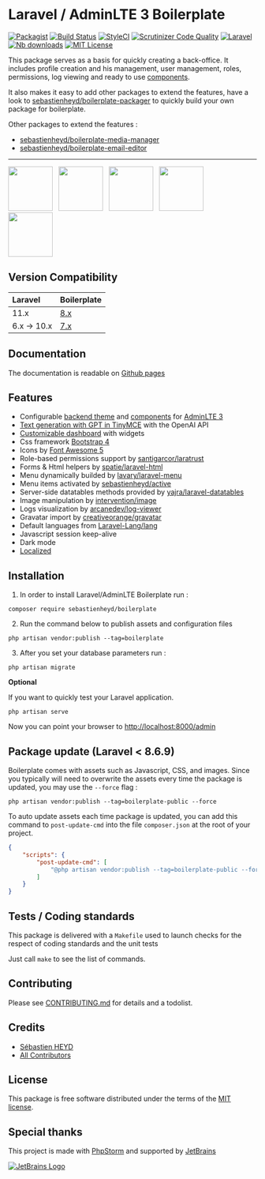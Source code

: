 # Laravel / AdminLTE 3 Boilerplate

[![Packagist](https://img.shields.io/packagist/v/sebastienheyd/boilerplate.svg?style=flat-square)](https://packagist.org/packages/sebastienheyd/boilerplate)
[![Build Status](https://scrutinizer-ci.com/g/sebastienheyd/boilerplate/badges/build.png?b=master&style=flat-square)](https://scrutinizer-ci.com/g/sebastienheyd/boilerplate/build-status/master)
[![StyleCI](https://github.styleci.io/repos/86598046/shield?branch=master&style=flat-square)](https://github.styleci.io/repos/86598046)
[![Scrutinizer Code Quality](https://scrutinizer-ci.com/g/sebastienheyd/boilerplate/badges/quality-score.png?b=master&style=flat-square)](https://scrutinizer-ci.com/g/sebastienheyd/boilerplate/?branch=master)
[![Laravel](https://img.shields.io/badge/Laravel-6.x%20→%2011.x-green?logo=Laravel&style=flat-square)](https://laravel.com/)
[![Nb downloads](https://img.shields.io/packagist/dt/sebastienheyd/boilerplate.svg?style=flat-square)](https://packagist.org/packages/sebastienheyd/boilerplate)
[![MIT License](https://img.shields.io/github/license/sebastienheyd/boilerplate.svg?style=flat-square)](LICENSE)

This package serves as a basis for quickly creating a back-office. 
It includes profile creation and his management, user management, roles, permissions, log viewing and ready to use [components](https://sebastienheyd.github.io/boilerplate/docs/8.x/components/card.html).

It also makes it easy to add other packages to extend the features, have a look to
[sebastienheyd/boilerplate-packager](https://github.com/sebastienheyd/boilerplate-packager) to quickly build your own
package for boilerplate.

Other packages to extend the features :
* [sebastienheyd/boilerplate-media-manager](https://github.com/sebastienheyd/boilerplate-media-manager)
* [sebastienheyd/boilerplate-email-editor](https://github.com/sebastienheyd/boilerplate-email-editor)

---

<a href="https://sebastienheyd.github.io/boilerplate/assets/img/login.png" class="img-link"><img src="https://sebastienheyd.github.io/boilerplate/assets/img/login.png" style="max-width:100%;height:90px;margin-right:.5rem"/></a>
<a href="https://sebastienheyd.github.io/boilerplate/assets/img/add_user.png" class="img-link"><img src="https://sebastienheyd.github.io/boilerplate/assets/img/add_user.png" style="max-width:100%;height:90px;margin-right:.5rem" /></a>
<a href="https://sebastienheyd.github.io/boilerplate/assets/img/role.png" class="img-link"><img src="https://sebastienheyd.github.io/boilerplate/assets/img/role.png" style="max-width:100%;height:90px;margin-right:.5rem" /></a>
<a href="https://sebastienheyd.github.io/boilerplate/assets/img/logs.png" class="img-link"><img src="https://sebastienheyd.github.io/boilerplate/assets/img/logs.png" style="max-width:100%;height:90px;margin-right:.5rem" /></a>
<a href="https://sebastienheyd.github.io/boilerplate/assets/img/dashboard.png" class="img-link"><img src="https://sebastienheyd.github.io/boilerplate/assets/img/dashboard.png" style="max-width:100%;height:90px;margin-right:.5rem" /></a>

## Version Compatibility

| Laravel         | Boilerplate                                                  |
|:----------------|:-------------------------------------------------------------|
| 11.x            | [8.x](https://sebastienheyd.github.io/boilerplate/docs/8.x/) |
| 6.x &rarr; 10.x | [7.x](https://sebastienheyd.github.io/boilerplate/docs/7.x/) |

## Documentation

The documentation is readable on [Github pages](https://sebastienheyd.github.io/boilerplate/)

## Features

* Configurable [backend theme](https://sebastienheyd.github.io/boilerplate/docs/8.x/howto/change_theme.html) and [components](https://sebastienheyd.github.io/boilerplate/docs/8.x/components/card.html) for [AdminLTE 3](https://adminlte.io/docs/3.0/)
* [Text generation with GPT in TinyMCE](https://sebastienheyd.github.io/boilerplate/docs/8.x/howto/generate_text_gpt.html) with the OpenAI API
* [Customizable dashboard](https://sebastienheyd.github.io/boilerplate/docs/8.x/dashboard/generate_widget.html) with widgets
* Css framework [Bootstrap 4](https://getbootstrap.com/)
* Icons by [Font Awesome 5](https://fontawesome.com/)
* Role-based permissions support by [santigarcor/laratrust](https://github.com/santigarcor/laratrust)
* Forms & Html helpers by [spatie/laravel-html](https://github.com/spatie/laravel-html)
* Menu dynamically builded by [lavary/laravel-menu](https://github.com/lavary/laravel-menu)
* Menu items activated by [sebastienheyd/active](https://github.com/sebastienheyd/active)
* Server-side datatables methods provided by [yajra/laravel-datatables](https://yajrabox.com/docs/laravel-datatables)
* Image manipulation by [intervention/image](https://github.com/intervention/image)
* Logs visualization by [arcanedev/log-viewer](https://github.com/ARCANEDEV/LogViewer)
* Gravatar import by [creativeorange/gravatar](https://github.com/creativeorange/gravatar)
* Default languages from [Laravel-Lang/lang](https://github.com/Laravel-Lang/lang)
* Javascript session keep-alive
* Dark mode
* [Localized](https://github.com/sebastienheyd/boilerplate/tree/master/src/resources/lang)

## Installation

1. In order to install Laravel/AdminLTE Boilerplate run :

```
composer require sebastienheyd/boilerplate
```

2. Run the command below to publish assets and configuration files

```
php artisan vendor:publish --tag=boilerplate
```

3. After you set your database parameters run :

```
php artisan migrate
```

**Optional**

If you want to quickly test your Laravel application.

```
php artisan serve
```

Now you can point your browser to [http://localhost:8000/admin](http://localhost:8000/admin)

## Package update (Laravel < 8.6.9)

Boilerplate comes with assets such as Javascript, CSS, and images. Since you typically will need to overwrite the assets
every time the package is updated, you may use the ```--force``` flag :

```
php artisan vendor:publish --tag=boilerplate-public --force
```

To auto update assets each time package is updated, you can add this command to `post-update-cmd` into the
file `composer.json` at the root of your project.

```json
{
    "scripts": {
        "post-update-cmd": [
            "@php artisan vendor:publish --tag=boilerplate-public --force --ansi"
        ]
    }
}
```

## Tests / Coding standards

This package is delivered with a `Makefile` used to launch checks for the respect of coding standards and the unit tests

Just call `make` to see the list of commands.

## Contributing

Please see [CONTRIBUTING.md](CONTRIBUTING.md) for details and a todolist.

## Credits

- [Sébastien HEYD](https://github.com/sebastienheyd)
- [All Contributors](https://github.com/sebastienheyd/boilerplate/contributors)

## License

This package is free software distributed under the terms of the [MIT license](license.md).

## Special thanks

This project is made with [PhpStorm](https://www.jetbrains.com/phpstorm/) and supported by [JetBrains](https://www.jetbrains.com/?from=LaravelBoilerplate)

[![JetBrains Logo](jetbrains.svg)](https://www.jetbrains.com/?from=LaravelBoilerplate)
